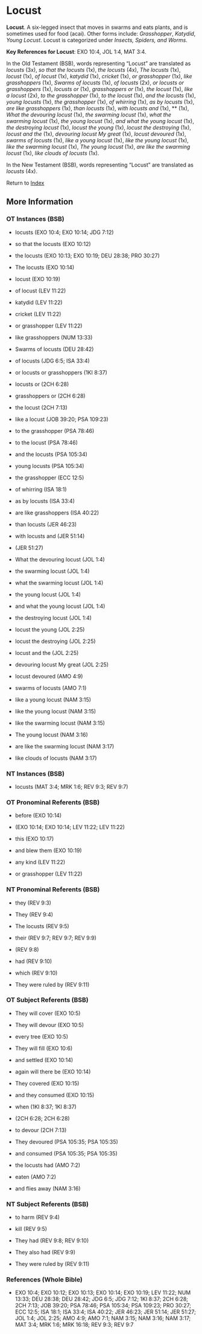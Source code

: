 # Locust
**Locust**. 
A six-legged insect that moves in swarms and eats plants, and is sometimes used for food (acai). 
Other forms include: 
*Grasshopper*, *Katydid*, *Young Locust*. 
Locust is categorized under _Insects, Spiders, and Worms_. 


**Key References for Locust**: 
EXO 10:4, JOL 1:4, MAT 3:4. 


In the Old Testament (BSB), words representing “Locust” are translated as 
*locusts* (3x), *so that the locusts* (1x), *the locusts* (4x), *The locusts* (1x), *locust* (1x), *of locust* (1x), *katydid* (1x), *cricket* (1x), *or grasshopper* (1x), *like grasshoppers* (1x), *Swarms of locusts* (1x), *of locusts* (2x), *or locusts or grasshoppers* (1x), *locusts or* (1x), *grasshoppers or* (1x), *the locust* (1x), *like a locust* (2x), *to the grasshopper* (1x), *to the locust* (1x), *and the locusts* (1x), *young locusts* (1x), *the grasshopper* (1x), *of whirring* (1x), *as by locusts* (1x), *are like grasshoppers* (1x), *than locusts* (1x), *with locusts and* (1x), ** (1x), *What the devouring locust* (1x), *the swarming locust* (1x), *what the swarming locust* (1x), *the young locust* (1x), *and what the young locust* (1x), *the destroying locust* (1x), *locust the young* (1x), *locust the destroying* (1x), *locust and the* (1x), *devouring locust My great* (1x), *locust devoured* (1x), *swarms of locusts* (1x), *like a young locust* (1x), *like the young locust* (1x), *like the swarming locust* (1x), *The young locust* (1x), *are like the swarming locust* (1x), *like clouds of locusts* (1x). 


In the New Testament (BSB), words representing “Locust” are translated as 
*locusts* (4x). 


Return to [Index](00-Index.md)

## More Information

### OT Instances (BSB)

* locusts (EXO 10:4; EXO 10:14; JDG 7:12)

* so that the locusts (EXO 10:12)

* the locusts (EXO 10:13; EXO 10:19; DEU 28:38; PRO 30:27)

* The locusts (EXO 10:14)

* locust (EXO 10:19)

* of locust (LEV 11:22)

* katydid (LEV 11:22)

* cricket (LEV 11:22)

* or grasshopper (LEV 11:22)

* like grasshoppers (NUM 13:33)

* Swarms of locusts (DEU 28:42)

* of locusts (JDG 6:5; ISA 33:4)

* or locusts or grasshoppers (1KI 8:37)

* locusts or (2CH 6:28)

* grasshoppers or (2CH 6:28)

* the locust (2CH 7:13)

* like a locust (JOB 39:20; PSA 109:23)

* to the grasshopper (PSA 78:46)

* to the locust (PSA 78:46)

* and the locusts (PSA 105:34)

* young locusts (PSA 105:34)

* the grasshopper (ECC 12:5)

* of whirring (ISA 18:1)

* as by locusts (ISA 33:4)

* are like grasshoppers (ISA 40:22)

* than locusts (JER 46:23)

* with locusts and (JER 51:14)

*  (JER 51:27)

* What the devouring locust (JOL 1:4)

* the swarming locust (JOL 1:4)

* what the swarming locust (JOL 1:4)

* the young locust (JOL 1:4)

* and what the young locust (JOL 1:4)

* the destroying locust (JOL 1:4)

* locust the young (JOL 2:25)

* locust the destroying (JOL 2:25)

* locust and the (JOL 2:25)

* devouring locust My great (JOL 2:25)

* locust devoured (AMO 4:9)

* swarms of locusts (AMO 7:1)

* like a young locust (NAM 3:15)

* like the young locust (NAM 3:15)

* like the swarming locust (NAM 3:15)

* The young locust (NAM 3:16)

* are like the swarming locust (NAM 3:17)

* like clouds of locusts (NAM 3:17)



### NT Instances (BSB)

* locusts (MAT 3:4; MRK 1:6; REV 9:3; REV 9:7)



### OT Pronominal Referents (BSB)

* before (EXO 10:14)

*  (EXO 10:14; EXO 10:14; LEV 11:22; LEV 11:22)

* this (EXO 10:17)

* and blew them (EXO 10:19)

* any kind (LEV 11:22)

* or grasshopper (LEV 11:22)



### NT Pronominal Referents (BSB)

* they (REV 9:3)

* They (REV 9:4)

* The locusts (REV 9:5)

* their (REV 9:7; REV 9:7; REV 9:9)

*  (REV 9:8)

* had (REV 9:10)

* which (REV 9:10)

* They were ruled by (REV 9:11)



### OT Subject Referents (BSB)

* They will cover (EXO 10:5)

* They will devour (EXO 10:5)

* every tree (EXO 10:5)

* They will fill (EXO 10:6)

* and settled (EXO 10:14)

* again will there be (EXO 10:14)

* They covered (EXO 10:15)

* and they consumed (EXO 10:15)

* when (1KI 8:37; 1KI 8:37)

*  (2CH 6:28; 2CH 6:28)

* to devour (2CH 7:13)

* They devoured (PSA 105:35; PSA 105:35)

* and consumed (PSA 105:35; PSA 105:35)

* the locusts had (AMO 7:2)

* eaten (AMO 7:2)

* and flies away (NAM 3:16)



### NT Subject Referents (BSB)

* to harm (REV 9:4)

* kill (REV 9:5)

* They had (REV 9:8; REV 9:10)

* They also had (REV 9:9)

* They were ruled by (REV 9:11)



### References (Whole Bible)

* EXO 10:4; EXO 10:12; EXO 10:13; EXO 10:14; EXO 10:19; LEV 11:22; NUM 13:33; DEU 28:38; DEU 28:42; JDG 6:5; JDG 7:12; 1KI 8:37; 2CH 6:28; 2CH 7:13; JOB 39:20; PSA 78:46; PSA 105:34; PSA 109:23; PRO 30:27; ECC 12:5; ISA 18:1; ISA 33:4; ISA 40:22; JER 46:23; JER 51:14; JER 51:27; JOL 1:4; JOL 2:25; AMO 4:9; AMO 7:1; NAM 3:15; NAM 3:16; NAM 3:17; MAT 3:4; MRK 1:6; MRK 16:18; REV 9:3; REV 9:7



